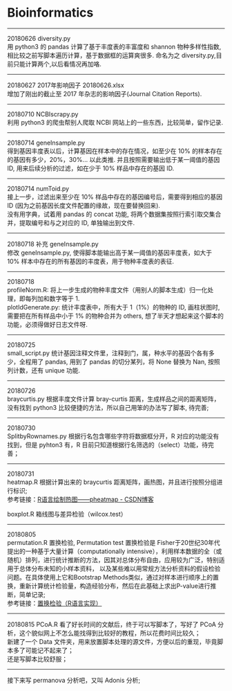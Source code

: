 # Bioinformatics

***
20180626  diversity.py  
用 python3 的 pandas 计算了基于丰度表的丰富度和 shannon 物种多样性指数,相比较之前写脚本遍历计算，基于数据框的运算爽很多. 命名为之 diversity.py,目前只能计算两个,以后看情况再加咯.

***
20180627  2017年影响因子 20180626.xlsx  
增加了刚出的截止至 2017 年杂志的影响因子(Journal Citation Reports).

***
20180710  NCBIscrapy.py  
利用 python3 的爬虫帮别人爬取 NCBI 网站上的一些东西，比较简单，留作记录.

***
20180714  geneInsample.py  
得到基因丰度表以后，计算基因在样本中的存在情况，如至少在 10% 的样本存在的基因有多少，20%，30%... 以此类推.
并且按照需要输出低于某一阈值的基因 ID, 用来后续分析的过滤，如在少于 10% 样品中存在的基因 ID.  

***
20180714  numToid.py  
接上一步，过滤出来至少在 10% 样品中存在的基因编号后，需要得到相应的基因 ID (因为之前基因长度文件配置的缘故，现在要替换回来).  
没有用字典，试着用 pandas 的 concat 功能, 将两个数据集按照行索引取交集合并，提取编号和与之对应的 ID, 单独输出到文件.  

***
20180718 补充 geneInsample.py  
修改 geneInsample.py, 使得脚本能输出高于某一阈值的基因丰度表，如大于 10% 样本中存在的所有基因的丰度表，用于物种丰度表的表征.  

***
20180718  
profileNorm.R: 将上一步生成的物种丰度文件（用别人的脚本生成）归一化处理，即每列加和数字等于 1.  
plotIdGenerate.py: 统计丰度表中，所有大于 1（1%）的物种的 ID, 画柱状图时, 需要把在所有样品中小于 1% 的物种合并为 others, 想了半天才想起来这个脚本的功能，必须得做好日志文件呀.  

***
20180725  
small_script.py 统计基因注释文件里，注释到门，属，种水平的基因个各有多少，全程用了 pandas, 用到了 pandas 的切分某列，将 None 替换为 Nan, 按照列计数，还有 unique 功能.  

***
20180726  
braycurtis.py 根据丰度文件计算 bray-curtis 距离，生成样品之间的距离矩阵，没有找到 python3 比较便捷的方法，所以自己用笨的办法写了脚本, 待完善;

***
20180730  
SplitbyRownames.py 根据行名包含哪些字符将数据框分开，R 对应的功能没有找到，但是 pyhton3 有，R 目前只知道根据行名筛选的（select）功能，待完善；  

***
20180731  
heatmap.R 根据计算出来的 braycurtis 距离矩阵，画热图，并且进行按照分组进行标识;  
参考链接：[R语言绘制热图——pheatmap - CSDN博客](https://blog.csdn.net/sinat_38163598/article/details/72770404)  

boxplot.R 箱线图与差异检验（wilcox.test）  

***  
20180805  
permutation.R 置换检验, Permutation test 置换检验是 Fisher于20世纪30年代提出的一种基于大量计算（computationally intensive），利用样本数据的全（或随机）排列，进行统计推断的方法，因其对总体分布自由，应用较为广泛，特别适用于总体分布未知的小样本资料， 以及某些难以用常规方法分析资料的假设检验问题。在具体使用上它和Bootstrap Methods类似，通过对样本进行顺序上的置换，重新计算统计检验量，构造经验分布，然后在此基础上求出P-value进行推断，简单记录;    
参考链接：[置换检验（R语言实现）](https://blog.csdn.net/zhouyijun888/article/details/69524200)  

***
20180815
PCoA.R 看了好长时间的文献后，终于可以写脚本了，写好了 PCoA 分析，这个貌似网上不怎么能找得到比较好的教程，所以花费时间比较久；  
新建了一个 Data 文件夹，用来放置脚本处理的源文件，方便以后的重现，毕竟脚本多了可能记不起来了；  
还是写脚本比较舒服；  

***
接下来写 permanova 分析吧，又叫 Adonis 分析;  



